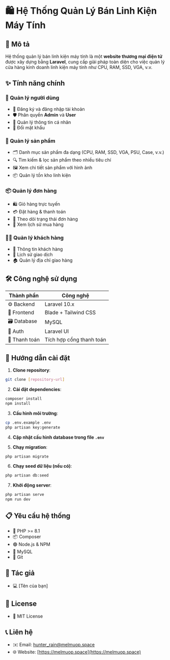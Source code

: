 # 🛍️ Hệ Thống Quản Lý Bán Linh Kiện Máy Tính

## 📝 Mô tả  
Hệ thống quản lý bán linh kiện máy tính là một **website thương mại điện tử** được xây dựng bằng **Laravel**, cung cấp giải pháp toàn diện cho việc quản lý cửa hàng kinh doanh linh kiện máy tính như CPU, RAM, SSD, VGA, v.v.

## ✨ Tính năng chính

### 👤 Quản lý người dùng
- 🔐 Đăng ký và đăng nhập tài khoản  
- 🛡️ Phân quyền **Admin** và **User**  
- 👥 Quản lý thông tin cá nhân  
- 🔄 Đổi mật khẩu  

### 🛒 Quản lý sản phẩm
- 🗂️ Danh mục sản phẩm đa dạng (CPU, RAM, SSD, VGA, PSU, Case, v.v.)  
- 🔍 Tìm kiếm & lọc sản phẩm theo nhiều tiêu chí  
- 🖼️ Xem chi tiết sản phẩm với hình ảnh  
- 📦 Quản lý tồn kho linh kiện  

### 📦 Quản lý đơn hàng
- 🛍️ Giỏ hàng trực tuyến  
- 💳 Đặt hàng & thanh toán  
- 🚚 Theo dõi trạng thái đơn hàng  
- 📜 Xem lịch sử mua hàng  

### 🧑‍💼 Quản lý khách hàng
- 👤 Thông tin khách hàng  
- 📆 Lịch sử giao dịch  
- 🏠 Quản lý địa chỉ giao hàng  

## 🛠️ Công nghệ sử dụng

| Thành phần     | Công nghệ                |
|----------------|--------------------------|
| ⚙️ Backend     | Laravel 10.x             |
| 🎨 Frontend    | Blade + Tailwind CSS     |
| 🗃️ Database    | MySQL                    |
| 🔐 Auth        | Laravel UI               |
| 💸 Thanh toán | Tích hợp cổng thanh toán |

## 🚀 Hướng dẫn cài đặt

1. **Clone repository**:
```bash
git clone [repository-url]
```

2. **Cài đặt dependencies**:
```bash
composer install
npm install
```

3. **Cấu hình môi trường**:
```bash
cp .env.example .env
php artisan key:generate
```

4. **Cập nhật cấu hình database trong file `.env`**

5. **Chạy migration**:
```bash
php artisan migrate
```

6. **Chạy seed dữ liệu (nếu có)**:
```bash
php artisan db:seed
```

7. **Khởi động server**:
```bash
php artisan serve
npm run dev
```

## 📋 Yêu cầu hệ thống
- 🐘 PHP >= 8.1  
- 📦 Composer  
- 🟢 Node.js & NPM  
- 🐬 MySQL  
- 🧬 Git  

## 👥 Tác giả
- 💻 [Tên của bạn]

## 📄 License
- 📜 MIT License

## 📞 Liên hệ
- ✉️ Email: [hunter_rain@melmuop.space](mailto:hunter_rain@melmuop.space)  
- 🌐 Website: [https://melmuop.space](https://melmuop.space)
